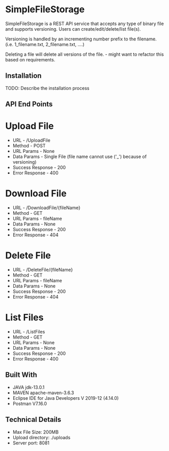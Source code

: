 
# SimpleFileStorage
SimpleFileStorage is a REST API service that accepts any type of binary file and supports versioning.  Users can create/edit/delete/list file(s).

Versioning is handled by an incrementing number prefix to the filename. (i.e. 1_filename.txt, 2_filename.txt, ....)

Deleting a file will delete all versions of the file. - might want to refactor this based on requirements.

## Installation
TODO: Describe the installation process

## API End Points

 # Upload File
 - URL - /UploadFile
 - Method - POST
 - URL Params - None
 - Data Params - Single File (file name cannot use ('_') because of versioning)
 - Success Response - 200
 - Error Response - 400
 
 # Download File
 - URL - /DownloadFile/{fileName}
 - Method - GET
 - URL Params - fileName
 - Data Params - None
 - Success Response - 200
 - Error Response - 404
 
 # Delete File
 - URL - /DeleteFile/{fileName}
 - Method - GET
 - URL Params - fileName
 - Data Params - None
 - Success Response - 200
 - Error Response - 404
 
 # List Files
 - URL - /ListFiles
 - Method - GET
 - URL Params - None
 - Data Params - None
 - Success Response - 200
 - Error Response - 400

## Built With
 - JAVA jdk-13.0.1
 - MAVEN apache-maven-3.6.3
 - Eclipse IDE for Java Developers V 2019-12 (4.14.0)
 - Postman V7.16.0

## Technical Details
 - Max File Size: 200MB
 - Upload directory: ./uploads
 - Server port: 8081